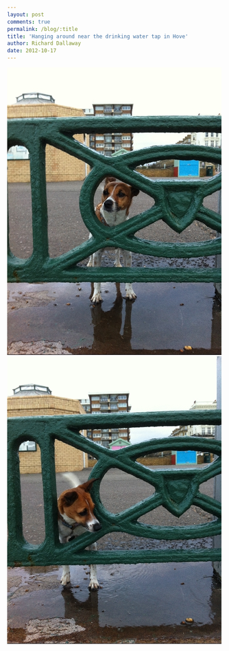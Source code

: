 ```yaml
---
layout: post
comments: true
permalink: /blog/:title
title: 'Hanging around near the drinking water tap in Hove'
author: Richard Dallaway
date: 2012-10-17
---
```


<div>
<a href="/media/2012-10-12 07.59.49.jpg">
<img width="500" src="/media/2012-10-12 07.59.49.jpg.500.jpg" height="670"></img>
</a>
</div><div>
<a href="/media/2012-10-12 07.59.53.jpg">
<img width="500" src="/media/2012-10-12 07.59.53.jpg.500.jpg" height="670"></img>
</a>
</div>


   
    
